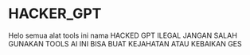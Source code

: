 # HACKER_GPT
Helo semua alat tools ini nama HACKED GPT ILEGAL JANGAN SALAH GUNAKAN TOOLS AI INI BISA BUAT KEJAHATAN ATAU KEBAIKAN GES
